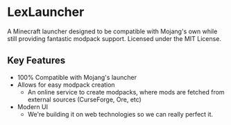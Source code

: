 LexLauncher
===========

A Minecraft launcher designed to be compatible with Mojang's own while still providing fantastic modpack support. Licensed under the MIT License.

## Key Features

- 100% Compatible with Mojang's launcher
- Allows for easy modpack creation
    - An online service to create modpacks, where mods are fetched from external sources (CurseForge, Ore, etc)
- Modern UI
    - We're building it on web technologies so we can really perfect it.
